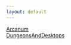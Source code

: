 ```yaml
---
layout: default
---
```


[Arcanum](./Arcanum.md)  
[DungeonsAndDesktops](./DungeonsAndDesktops.md)  
